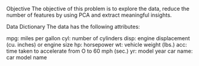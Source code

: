 Objective
The objective of this problem is to explore the data, reduce the number of features by using PCA and extract meaningful insights.

Data Dictionary
The data has the following attributes:

mpg: miles per gallon
cyl: number of cylinders
disp: engine displacement (cu. inches) or engine size
hp: horsepower
wt: vehicle weight (lbs.)
acc: time taken to accelerate from O to 60 mph (sec.)
yr: model year
car name: car model name
